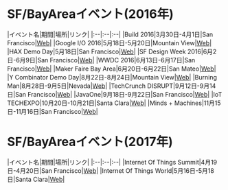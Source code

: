 # SF/BayAreaイベント(2016年)

|イベント名|期間|場所|リンク|
|:--|:--|:--|
|Build 2016|3月30日-4月1日|San Francisco|[Web](https://build.microsoft.com/)|
|Google I/O 2016|5月18日-5月20日|Mountain View|[Web](https://events.google.com/io2016/)|
|HAX Demo Day|5月18日|San Francisco|[Web](https://hax.co/)|
|SF Design Week 2016|6月2日-6月9日|San Francisco|[Web](http://2016.sfdesignweek.org/)|
|WWDC 2016|6月13日-6月17日|San Francisco|[Web](https://developer.apple.com/wwdc/)|
|Maker Faire Bay Area|6月20日-6月22日|San Mateo|[Web](http://makerfaire.com/bay-area/)|
|Y Combinator Demo Day|8月22日-8月24日|Mountain View|[Web](http://www.ycombinator.com/demoday/)|
|Burning Man|8月28日-9月5日|Nevada|[Web](http://burningman.org/)|
|TechCrunch DISRUPT|9月12日-9月14日|San Francisco|[Web](https://techcrunch.com/event-info/disrupt-sf-2016/)|
|JavaOne|9月18日-9月22日|San Francisco|[Web](https://www.oracle.com/javaone/index.html)|
|IoT TECHEXPO|10月20日-10月21日|Santa Clara|[Web](http://www.iottechexpo.com/northamerica/)|
|Minds + Machines|11月15日-11月16日|San Francisco|[Web](https://www.ge.com/digital/events/minds-and-machines-2016)|

# SF/BayAreaイベント(2017年)

|イベント名|期間|場所|リンク|
|:--|:--|:--|
|Internet Of Things Summit|4月19日-4月20日|San Francisco|[Web](https://theinnovationenterprise.com/summits/internet-of-things-summit-san-francisco-2017)|
|Internet Of Things World|5月16日-5月18日|Santa Clara|[Web](https://tmt.knect365.com/iot-world/)|


